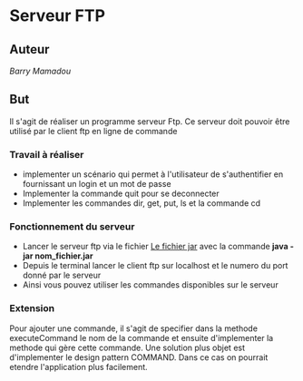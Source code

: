 # Serveur FTP
## Auteur
*Barry Mamadou*
## But
Il s'agit de réaliser un programme serveur Ftp. Ce serveur doit pouvoir être 
utilisé par le client ftp en ligne de commande
### Travail à réaliser
- implementer un scénario qui permet à l'utilisateur de s'authentifier en fournissant
un login et un mot de passe
- Implementer la commande quit pour se deconnecter
- Implementer les commandes dir, get, put, ls et la commande cd
### Fonctionnement du serveur
- Lancer le serveur ftp via le fichier [Le fichier jar](out/artifacts/Barry_Tp_FTP_jar/Barry_Tp_FTP.jar) 
avec la commande **java -jar nom_fichier.jar**
- Depuis le terminal lancer le client ftp sur localhost et le numero du port donné par le serveur
- Ainsi vous pouvez utiliser les commandes disponibles sur le serveur
### Extension
Pour ajouter une commande, il s'agit de specifier dans la methode executeCommand le nom de la commande 
et ensuite d'implementer la methode qui gère cette commande. Une solution plus objet est d'implementer le 
design pattern COMMAND. Dans ce cas on pourrait etendre l'application plus facilement. 